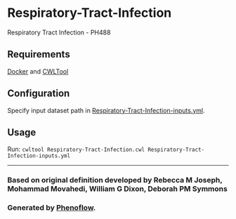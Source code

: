 # Respiratory-Tract-Infection

Respiratory Tract Infection - PH488

## Requirements

[Docker](https://docs.docker.com/install/) and [CWLTool](https://github.com/common-workflow-language/cwltool#install)

## Configuration

Specify input dataset path in [Respiratory-Tract-Infection-inputs.yml](Respiratory-Tract-Infection-inputs.yml).

## Usage

Run: `cwltool Respiratory-Tract-Infection.cwl Respiratory-Tract-Infection-inputs.yml`

***

### Based on original definition developed by Rebecca M Joseph, Mohammad Movahedi, William G Dixon, Deborah PM Symmons
### Generated by [Phenoflow](https://kclhi.org/phenoflow).
